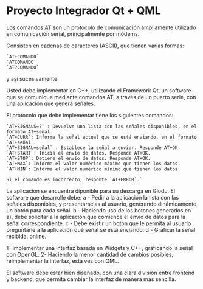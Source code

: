# Proyecto Integrador Qt + QML

Los comandos AT son un protocolo de comunicación ampliamente utilizado en comunicación serial, principalmente por módems.

Consisten en cadenas de caracteres (ASCII), que tienen varias formas:

    `AT+COMANDO`
    `ATCOMANDO`
    `AT?COMANDO`

y así sucesivamente.

Usted debe implementar en C++, utilizando el Framework Qt, un software que se comunique mediante comandos AT, a través de un puerto serie, con una aplicación que genera señales.

El protocolo que debe implementar tiene los siguientes comandos:

    `AT+SIGNALS=?` : Devuelve una lista con las señales disponibles, en el formato AT+señal.
    `AT+CURR`: Informa la señal actual que se está enviando, en el formato `AT+señal`.
    `AT+SIGNAL=señal` : Establece la señal a enviar. Responde AT+OK.
    `AT+START`: Inicia el envío de datos. Responde AT+OK.
    `AT+STOP`: Detiene el envío de datos. Responde AT+OK.
    `AT+MAX`: Informa el valor numérico máximo que tienen los datos.
    `AT+MIN`: Informa el valor numérico mínimo que tienen los datos.

    Si el comando es incorrecto, responte `AT+ERROR`.`

La aplicación se encuentra diponible para su descarga en Glodu.
El software que desarrolle debe:
    a - Pedir a la aplicación la lista con las señales disponibles, y presentárselas al usuario,
    generando dinámicamente un botón para cada señal.
    b -  Haciendo uso de los botones generados en a), debe solicitar a la aplicación que
    comience el envío de datos para la señal correspondiente.
    c -  Debe existir un botón que le permita al usuario preguntarle a la aplicación qué señal
    se está enviando.
    d -  Graficar la señal recibida, online.

1- Implementar una interfaz basada en Widgets y C++, graficando la señal con OpenGL.
2- Haciendo la menor cantidad de cambios posibles, reimplementar la interfaz, esta vez con
QML.

El software debe estar bien diseñado, con una clara división entre frontend y backend, que permita cambiar la interfaz de manera más sencilla.
